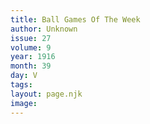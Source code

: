 ```yaml
---
title: Ball Games Of The Week
author: Unknown
issue: 27
volume: 9
year: 1916
month: 39
day: V
tags:
layout: page.njk
image:
---
```


